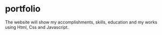 # portfolio
The website will show my accomplishments,  skills, education and my  works using Html, Css and Javascript.
